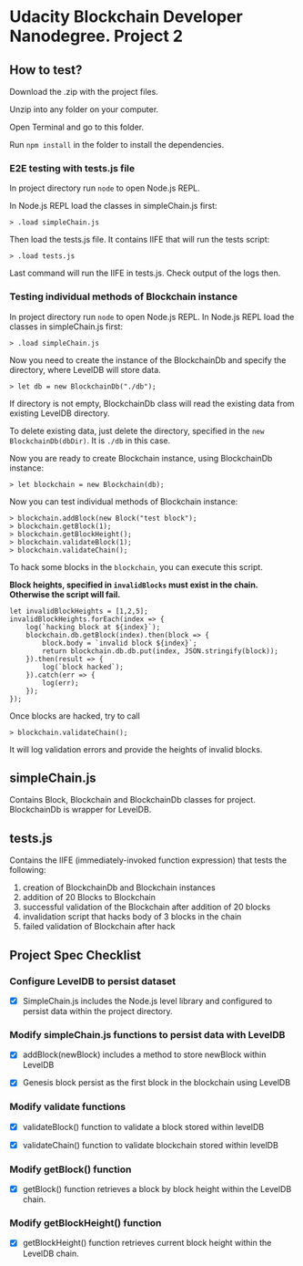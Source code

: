 # Udacity Blockchain Developer Nanodegree. Project 2
## How to test?
Download the .zip with the project files.

Unzip into any folder on your computer.

Open Terminal and go to this folder.

Run `npm install` in the folder to install the dependencies.
### E2E testing with tests.js file
In project directory run ```node``` to open Node.js REPL.

In Node.js REPL load the classes in simpleChain.js first:
```
> .load simpleChain.js
```
Then load the tests.js file. It contains IIFE that will run the tests script:
```
> .load tests.js
```
Last command will run the IIFE in tests.js.
Check output of the logs then.
### Testing individual methods of Blockchain instance
In project directory run ```node``` to open Node.js REPL.
In Node.js REPL load the classes in simpleChain.js first:
```
> .load simpleChain.js
```
Now you need to create the instance of the BlockchainDb and specify the directory, where
LevelDB will store data.
```
> let db = new BlockchainDb("./db");
```
If directory is not empty, BlockchainDb class will read the 
existing data from existing LevelDB directory.

To delete existing data, just 
delete the directory, specified in the `new BlockchainDb(dbDir)`. It is `./db` in
this case.

Now you are ready to create Blockchain instance, using BlockchainDb instance:
```
> let blockchain = new Blockchain(db);
```

Now you can test individual methods of Blockchain instance:
```
> blockchain.addBlock(new Block("test block");
> blockchain.getBlock(1);
> blockchain.getBlockHeight();
> blockchain.validateBlock(1);
> blockchain.validateChain();
```

To hack some blocks in the `blockchain`, you can execute this script. 

__Block heights, specified in `invalidBlocks` must exist in the chain.
Otherwise the script will fail.__
```ecmascript 6
let invalidBlockHeights = [1,2,5];
invalidBlockHeights.forEach(index => {
    log(`hacking block at ${index}`);
    blockchain.db.getBlock(index).then(block => {
        block.body = `invalid block ${index}`;
        return blockchain.db.db.put(index, JSON.stringify(block));
    }).then(result => {
        log(`block hacked`);
    }).catch(err => {
        log(err);
    });
});
```
Once blocks are hacked, try to call
```
> blockchain.validateChain();
```
It will log validation errors and provide the heights of invalid blocks.

## simpleChain.js
Contains Block, Blockchain and BlockchainDb classes for project.
BlockchainDb is wrapper for LevelDB.
## tests.js
Contains the IIFE (immediately-invoked function expression) that tests the following:
1) creation of BlockchainDb and Blockchain instances
2) addition of 20 Blocks to Blockchain
3) successful validation of the Blockchain after addition of 20 blocks
4) invalidation script that hacks body of 3 blocks in the chain
5) failed validation of Blockchain after hack

## Project Spec Checklist
### Configure LevelDB to persist dataset
- [x] SimpleChain.js includes the Node.js level library and configured to persist
data within the project directory.

### Modify simpleChain.js functions to persist data with LevelDB
- [x] addBlock(newBlock) includes a method to store newBlock within LevelDB

- [x] Genesis block persist as the first block in the blockchain using LevelDB

### Modify validate functions
- [x] validateBlock() function to validate a block stored within levelDB
  
- [x] validateChain() function to validate blockchain stored within levelDB

### Modify getBlock() function
- [x] getBlock() function retrieves a block by block height within the LevelDB chain.

### Modify getBlockHeight() function
- [x] getBlockHeight() function retrieves current block height within the LevelDB chain.
